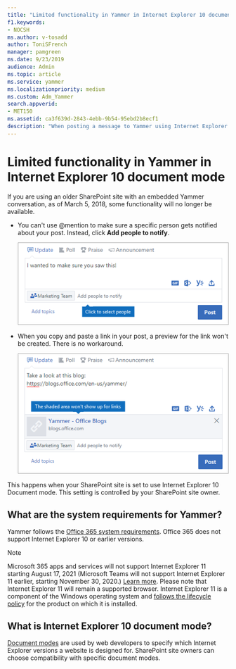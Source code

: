 ```yaml
---
title: "Limited functionality in Yammer in Internet Explorer 10 document mode"
f1.keywords:
- NOCSH
ms.author: v-tosadd
author: ToniSFrench
manager: pamgreen
ms.date: 9/23/2019
audience: Admin
ms.topic: article
ms.service: yammer
ms.localizationpriority: medium
ms.custom: Adm_Yammer
search.appverid: 
- MET150
ms.assetid: ca3f639d-2843-4ebb-9b54-95ebd2b8ecf1
description: "When posting a message to Yammer using Internet Explorer 10 document mode, at-mentions and link previews are not available."
---
```


# Limited functionality in Yammer in Internet Explorer 10 document mode

If you are using an older SharePoint site with an embedded Yammer conversation, as of March 5, 2018, some functionality will no longer be available.
  
- You can't use @mention to make sure a specific person gets notified about your post. Instead, click **Add people to notify**.

    ![Click to notify people about your post.](../media/455b84df-defb-4da6-92f7-0ca21cc8d930.png)
  
- When you copy and paste a link in your post, a preview for the link won't be created. There is no workaround. 

    ![The link preview will not be visible in Internet Explorer 10 document mode.](../media/dc472543-7c58-486a-b72b-4cb22cc750aa.png)
  
This happens when your SharePoint site is set to use Internet Explorer 10 Document mode. This setting is controlled by your SharePoint site owner.
  
## What are the system requirements for Yammer?

Yammer follows the [Office 365 system requirements](https://go.microsoft.com/fwlink/?linkid=809136). Office 365 does not support Internet Explorer 10 or earlier versions.

> [!NOTE]
> Microsoft 365 apps and services will not support Internet Explorer 11 starting August 17, 2021 (Microsoft Teams will not support Internet Explorer 11 earlier, starting November 30, 2020.) [Learn more](https://aka.ms/AA97tsw). Please note that Internet Explorer 11 will remain a supported browser. Internet Explorer 11 is a component of the Windows operating system and [follows the lifecycle policy](/lifecycle/faq/internet-explorer-microsoft-edge) for the product on which it is installed.
  
## What is Internet Explorer 10 document mode?

[Document modes](/openspecs/ie_standards/ms-iedoco/d3fffb13-31cc-4dd0-b38c-2b6aaabc153e) are used by web developers to specify which Internet Explorer versions a website is designed for. SharePoint site owners can choose compatibility with specific document modes.
